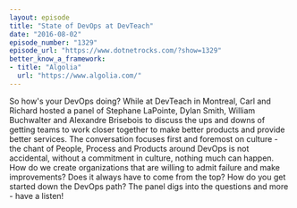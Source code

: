 ```yaml
---
layout: episode
title: "State of DevOps at DevTeach"
date: "2016-08-02"
episode_number: "1329"
episode_url: "https://www.dotnetrocks.com/?show=1329"
better_know_a_framework:
- title: "Algolia"
  url: "https://www.algolia.com/"
---
```


So how's your DevOps doing? While at DevTeach in Montreal, Carl and Richard hosted a panel of Stephane LaPointe, Dylan Smith, William Buchwalter and Alexandre Brisebois to discuss the ups and downs of getting teams to work closer together to make better products and provide better services. The conversation focuses first and foremost on culture - the chant of People, Process and Products around DevOps is not accidental, without a commitment in culture, nothing much can happen. How do we create organizations that are willing to admit failure and make improvements? Does it always have to come from the top? How do you get started down the DevOps path? The panel digs into the questions and more - have a listen!
